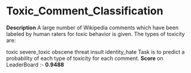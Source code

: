 # Toxic_Comment_Classification
<b>Description</b>
A large number of Wikipedia comments which have been labeled by human raters for toxic behavior is given. The types of toxicity are:

toxic
severe_toxic
obscene
threat
insult
identity_hate
Task is to predict a probability of each type of toxicity for each comment.
<b>Score</b> on LeaderBoard :- <b>0.9488</b>

